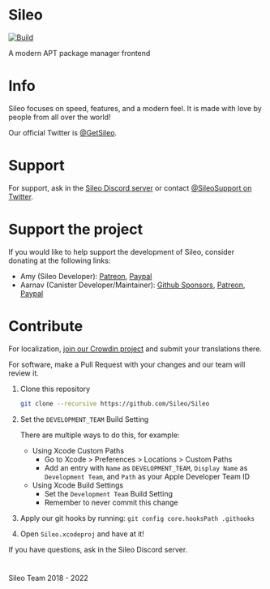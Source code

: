 # Sileo
[![Build](https://github.com/Sileo/Sileo/actions/workflows/main.yml/badge.svg)](https://github.com/Sileo/Sileo/actions/workflows/main.yml)

A modern APT package manager frontend

# Info

Sileo focuses on speed, features, and a modern feel. It is made with love by people from all over the world!

Our official Twitter is [@GetSileo](https://twitter.com/getsileo).

# Support

For support, ask in the [Sileo Discord server](https://discord.com/invite/Udn4kQg) or contact [@SileoSupport on Twitter](https://twitter.com/sileosupport).

# Support the project 

If you would like to help support the development of Sileo, consider donating at the following links:

* Amy (Sileo Developer): [Patreon](https://www.patreon.com/elihwyma), [Paypal](https://paypal.me/anamy1024)
* Aarnav (Canister Developer/Maintainer): [Github Sponsors](https://github.com/sponsors/tale), [Patreon](https://www.patreon.com/aarnavtale), [Paypal](https://paypal.me/aatale)

# Contribute

For localization, [join our Crowdin project](https://crowdin.com/project/sileo) and submit your translations there.

For software, make a Pull Request with your changes and our team will review it.

1. Clone this repository
    ```sh
    git clone --recursive https://github.com/Sileo/Sileo
    ```
2. Set the `DEVELOPMENT_TEAM` Build Setting
    
    There are multiple ways to do this, for example:
    
    * Using Xcode Custom Paths
        * Go to Xcode > Preferences > Locations > Custom Paths
        * Add an entry with `Name` as `DEVELOPMENT_TEAM`, `Display Name` as `Development Team`, and `Path` as your Apple Developer Team ID
    * Using Xcode Build Settings
        * Set the `Development Team` Build Setting
        * Remember to never commit this change
        
3. Apply our git hooks by running: `git config core.hooksPath .githooks`
4. Open `Sileo.xcodeproj` and have at it!

If you have questions, ask in the Sileo Discord server.

#

Sileo Team 2018 - 2022

